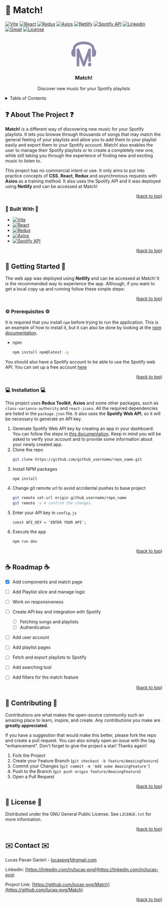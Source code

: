 <a id="readme-top"></a>
# :musical_note: Match!

[![Vite][vite-badge]][vite-url]
[![React][react-badge]][react-url]
[![Redux][redux-badge]][redux-url]
[![Axios][axios-badge]][axios-url]
[![Netlify][netlify-badge]][netlify-url]
[![Spotify API][spotify-badge]][spotify-url]
[![LinkedIn][linkedin-badge]][linkedin-url]
[![Gmail][gmail-badge]][gmail-url]
[![License][license-badge]][license-url]



<!-- PROJECT LOGO -->
<br />
<div align="center">
  <a href="">
    <img src="/src/assets/logo-icon.svg" alt="Logo" width="80" height="80">
  </a>

  <h3 align="center">Match!</h3>

  <p align="center">
    Discover new music for your Spotify playlists
  </p>
</div>



<!-- TABLE OF CONTENTS -->
<details>
  <summary>Table of Contents</summary>
  <ol>
    <li>
      <a href="#about-the-project">:question: About The Project</a>
      <ul>
        <li><a href="#built-with">:construction: Built With</a></li>
      </ul>
    </li>
    <li>
      <a href="#getting-started">:checkered_flag: Getting Started</a>
      <ul>
        <li><a href="#prerequisites">:gear: Prerequisites</a></li>
        <li><a href="#installation">:computer: Installation</a></li>
      </ul>
    </li>
    <li><a href="#roadmap">:coffee: Roadmap</a></li>
    <li><a href="#contributing">:handshake: Contributing</a></li>
    <li><a href="#license">:page_facing_up: License</a></li>
    <li><a href="#contact">:envelope: Contact</a></li>
  </ol>
</details>



<!-- ABOUT THE PROJECT -->
## :question: About The Project :question:

<!--
<br />
<div align="center">
  <a href="">
    <img src="" alt="print" width="70%" height="auto">
  </a>
</div>
<br />
-->

**Match!** is a different way of discovering new music for your Spotify playlists. It lets you browse through thousands of songs that may match the general feeling of your playlists and allow you to add them to your playlist easily and export them to your Spotify account. Match! also enables the user to manage their Spotify playlists or to create a completely new one, while still taking you through the experience of finding new and exciting music to listen to.

This project has no commercial intent or use. It only aims to put into practice concepts of **CSS**, **React**, **Redux** and asynchronous requests with **Axios** as a training method. It also uses the Spotify API and it was deployed using **Netlify** and can be accessed at Match!

<p align="right">(<a href="#readme-top">back to top</a>)</p>



### :construction: Built With :construction:

* [![Vite][vite-badge]][vite-url]
* [![React][react-badge]][react-url]
* [![Redux][redux-badge]][redux-url]
* [![Axios][axios-badge]][axios-url]
* [![Spotify API][spotify-badge]][spotify-url]

<p align="right">(<a href="#readme-top">back to top</a>)</p>



<!-- GETTING STARTED -->
## :checkered_flag: Getting Started :checkered_flag:

The web app was deployed using **Netlify** and can be accessed at Match! It is the recommended way to experience the app. Although, if you want to get a local copy up and running follow these simple steps:

<p align="right">(<a href="#readme-top">back to top</a>)</p>



### :gear: Prerequisites :gear:

It is required that you install `npm` before trying to run the application. This is an example of how to install it, but it can also be done by looking at the [npm documentation](https://docs.npmjs.com/about-npm).
* npm
  ```sh
  npm install npm@latest -g
  ```

You should also have a Spotify account to be able to use the Spotify web API. You can set up a free account [here](https://www.spotify.com/br-pt/signup?forward_url=https%3A%2F%2Fopen.spotify.com%2Fintl-pt&flow_ctx=eb8e764f-f098-4041-b980-1f5fa70e3b24%3A1729280297)

<p align="right">(<a href="#readme-top">back to top</a>)</p>



### :computer: Installation :computer:

This project uses **Redux Toolkit**, **Axios** and some other packages, such as `class-variance-authority` and `react-icons`. All the required dependencies are listed in the `package.json` file. It also uses the **Spotify Web API**, so it will be necessary to generate an API key.

1. Gerenate Spotify Web API key by creating an app in your dashboard. You can follow the steps in [this documentation](https://developer.spotify.com/documentation/web-api). Keep in mind you will be asked to verify your account and to provide some information about your newly created app.
2. Clone the repo
   ```sh
   git clone https://github.com/github_username/repo_name.git
   ```
3. Install NPM packages
   ```sh
   npm install
   ```
4. Change git remote url to avoid accidental pushes to base project
   ```sh
   git remote set-url origin github_username/repo_name
   git remote -v # confirm the changes
   ```
5. Enter your API key in `config.js`
   ```
   const API_KEY = 'ENTER YOUR API';
   ```
7. Execute the app
   ```sh
   npm run dev
   ```

<p align="right">(<a href="#readme-top">back to top</a>)</p>



<!-- ROADMAP -->
## :coffee: Roadmap :coffee:

- [x] Add components and match page
- [ ] Add Playlist slice and manage logic
- [ ] Work on responsiveness
- [ ] Create API key and integration with Spotify
    - [ ] Fetching songs and playlists
    - [ ] Authentication
- [ ] Add user account
- [ ] Add playlist pages
- [ ] Fetch and export playlists to Spotify
- [ ] Add searching tool
- [ ] Add filters for the match feature


<p align="right">(<a href="#readme-top">back to top</a>)</p>



<!-- CONTRIBUTING -->
## :handshake: Contributing :handshake:

Contributions are what makes the open-source community such an amazing place to learn, inspire, and create. Any contributions you make are **greatly appreciated**.

If you have a suggestion that would make this better, please fork the repo and create a pull request. You can also simply open an issue with the tag "enhancement".
Don't forget to give the project a star! Thanks again!

1. Fork the Project
2. Create your Feature Branch (`git checkout -b feature/AmazingFeature`)
3. Commit your Changes (`git commit -m 'Add some AmazingFeature'`)
4. Push to the Branch (`git push origin feature/AmazingFeature`)
5. Open a Pull Request

<p align="right">(<a href="#readme-top">back to top</a>)</p>



<!-- LICENSE -->
## :page_facing_up: License :page_facing_up:

Distributed under the GNU General Public License. See `LICENSE.txt` for more information.

<p align="right">(<a href="#readme-top">back to top</a>)</p>



<!-- CONTACT -->
## :envelope: Contact :envelope:

Lucas Pavan Garieri - lucaspvg1@gmail.com

LinkedIn: [https://linkedin.com/in/lucas-pvg](https://linkedin.com/in/lucas-pvg)

Project Link: [https://github.com/lucas-pvg/Match](https://github.com/lucas-pvg/Match)

<p align="right">(<a href="#readme-top">back to top</a>)</p>



<!-- MARKDOWN LINKS & IMAGES -->
<!-- https://www.markdownguide.org/basic-syntax/#reference-style-links -->
[vite-badge]: https://img.shields.io/badge/Vite-B73BFE?style=for-the-badge&logo=vite&logoColor=FFD62E
[vite-url]: https://vite.dev/
[redux-badge]: https://img.shields.io/badge/Redux-593D88?style=for-the-badge&logo=redux&logoColor=white
[redux-url]: https://redux-toolkit.js.org/
[react-badge]: https://img.shields.io/badge/React-20232A?style=for-the-badge&logo=react&logoColor=61DAFB
[react-url]: https://reactjs.org/
[codecademy-badge]: https://img.shields.io/badge/Codecademy-FFF0E5?style=for-the-badge&logo=codecademy&logoColor=303347
[codecademy-url]: https://www.codecademy.com/learn
[netlify-badge]: https://img.shields.io/badge/Netlify-00C7B7?style=for-the-badge&logo=netlify&logoColor=white
[netlify-url]: https://www.netlify.com/
[axios-badge]: https://img.shields.io/badge/axios-671ddf?&style=for-the-badge&logo=axios&logoColor=white
[axios-url]: https://axios-http.com/ptbr/docs/intro
[spotify-badge]: https://img.shields.io/badge/Spotify-1ED760?&style=for-the-badge&logo=spotify&logoColor=white
[spotify-url]: https://developer.spotify.com/documentation/web-api

[license-badge]: https://img.shields.io/github/license/lucas-pvg/match.svg?style=for-the-badge
[license-url]: https://github.com/lucas-pvg/Match/blob/main/LICENSE.txt
[gmail-badge]: https://img.shields.io/badge/Gmail-D14836?style=for-the-badge&logo=gmail&logoColor=white
[gmail-url]: https://mail.google.com/mail/u/0/?to=lucaspvg1@gmail.com&tf=cm
[linkedin-badge]: https://img.shields.io/badge/LinkedIn-0077B5?style=for-the-badge&logo=linkedin&logoColor=white
[linkedin-url]: https://linkedin.com/in/lucas-pvg
